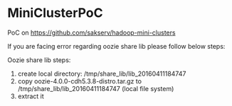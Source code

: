 # MiniClusterPoC
PoC on https://github.com/sakserv/hadoop-mini-clusters

If you are facing error regarding oozie share lib please follow below steps:

Oozie share lib steps:
1) create local directory: /tmp/share_lib/lib_20160411184747
2) copy oozie-4.0.0-cdh5.3.8-distro.tar.gz to /tmp/share_lib/lib_20160411184747
 (local file system)
3) extract it